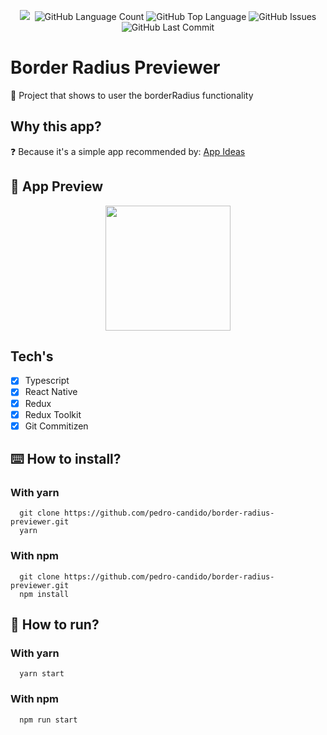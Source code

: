   <p align="center" width="100%">
    <img src="https://img.shields.io/github/followers/pedro-candido?style=social" />
    <img alt="" src="https://img.shields.io/github/repo-size/pedro-candido/border-radius-previewer" />
    <img alt="GitHub Language Count" src="https://img.shields.io/github/languages/count/pedro-candido/border-radius-previewer" />
    <img alt="GitHub Top Language" src="https://img.shields.io/github/languages/top/pedro-candido/border-radius-previewer" />
    <img alt="GitHub Issues" src="https://img.shields.io/github/issues/pedro-candido/border-radius-previewer" />
    <img alt="GitHub Last Commit" src="https://img.shields.io/github/last-commit/pedro-candido/border-radius-previewer" />
  </p>

# Border Radius Previewer
😬 Project that shows to user the borderRadius functionality

## Why this app?
❓ Because it's a simple app recommended by: <a href="https://github.com/florinpop17/app-ideas">App Ideas</a>


## 📱 App Preview
  <p align="center">
    <img width="200px" src="https://i.imgur.com/fauQI8A.gif" />
  </p>
  
## Tech's

- [x] Typescript
- [x] React Native
- [x] Redux
- [x] Redux Toolkit
- [x] Git Commitizen

## ⌨️ How to install?

### With yarn

```
  git clone https://github.com/pedro-candido/border-radius-previewer.git
  yarn
```

### With npm

```
  git clone https://github.com/pedro-candido/border-radius-previewer.git
  npm install
```

## 🌊 How to run?

### With yarn

```
  yarn start
```

### With npm

```
  npm run start
```
